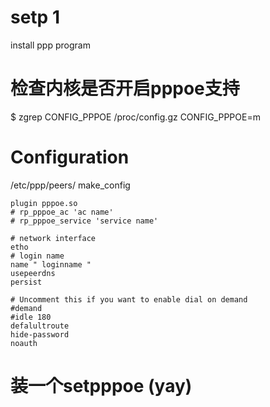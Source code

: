 # setp 1

install ppp program

# 检查内核是否开启pppoe支持
$ zgrep CONFIG_PPPOE /proc/config.gz
CONFIG_PPPOE=m

# Configuration
/etc/ppp/peers/ make_config
```
plugin pppoe.so
# rp_pppoe_ac 'ac name'
# rp_pppoe_service 'service name'

# network interface
etho
# login name
name " loginname "
usepeerdns
persist

# Uncomment this if you want to enable dial on demand
#demand
#idle 180
defalultroute
hide-password
noauth
```

# 装一个setpppoe (yay)
